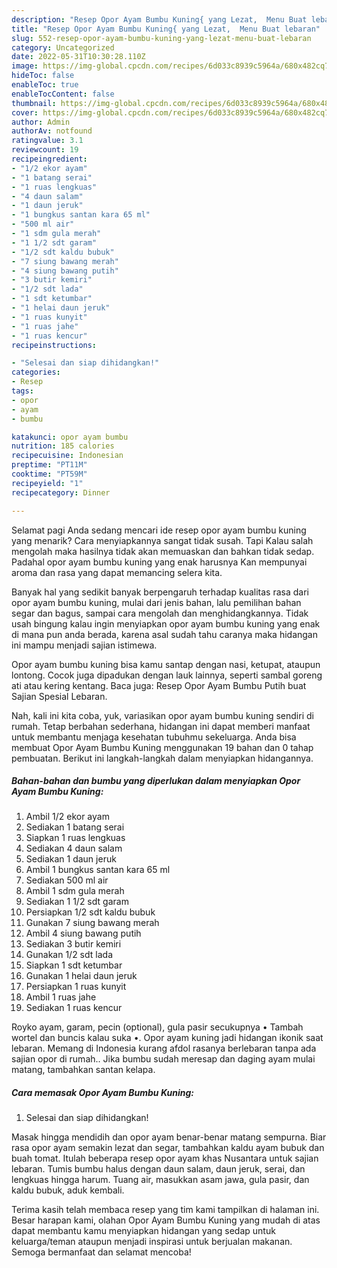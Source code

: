 ```yaml
---
description: "Resep Opor Ayam Bumbu Kuning{ yang Lezat,  Menu Buat lebaran"
title: "Resep Opor Ayam Bumbu Kuning{ yang Lezat,  Menu Buat lebaran"
slug: 552-resep-opor-ayam-bumbu-kuning-yang-lezat-menu-buat-lebaran
category: Uncategorized
date: 2022-05-31T10:30:28.110Z
image: https://img-global.cpcdn.com/recipes/6d033c8939c5964a/680x482cq70/opor-ayam-bumbu-kuning-foto-resep-utama.jpg
hideToc: false
enableToc: true
enableTocContent: false
thumbnail: https://img-global.cpcdn.com/recipes/6d033c8939c5964a/680x482cq70/opor-ayam-bumbu-kuning-foto-resep-utama.jpg
cover: https://img-global.cpcdn.com/recipes/6d033c8939c5964a/680x482cq70/opor-ayam-bumbu-kuning-foto-resep-utama.jpg
author: Admin
authorAv: notfound
ratingvalue: 3.1
reviewcount: 19
recipeingredient:
- "1/2 ekor ayam"
- "1 batang serai"
- "1 ruas lengkuas"
- "4 daun salam"
- "1 daun jeruk"
- "1 bungkus santan kara 65 ml"
- "500 ml air"
- "1 sdm gula merah"
- "1 1/2 sdt garam"
- "1/2 sdt kaldu bubuk"
- "7 siung bawang merah"
- "4 siung bawang putih"
- "3 butir kemiri"
- "1/2 sdt lada"
- "1 sdt ketumbar"
- "1 helai daun jeruk"
- "1 ruas kunyit"
- "1 ruas jahe"
- "1 ruas kencur"
recipeinstructions:

- "Selesai dan siap dihidangkan!"
categories:
- Resep
tags:
- opor
- ayam
- bumbu

katakunci: opor ayam bumbu 
nutrition: 185 calories
recipecuisine: Indonesian
preptime: "PT11M"
cooktime: "PT59M"
recipeyield: "1"
recipecategory: Dinner

---
```



Selamat pagi Anda sedang mencari ide resep opor ayam bumbu kuning yang menarik? Cara menyiapkannya sangat tidak susah. Tapi Kalau salah mengolah maka hasilnya tidak akan memuaskan dan bahkan tidak sedap. Padahal opor ayam bumbu kuning yang enak harusnya Kan mempunyai aroma dan rasa yang dapat memancing selera kita.


Banyak hal yang sedikit banyak berpengaruh terhadap kualitas rasa dari opor ayam bumbu kuning, mulai dari jenis bahan, lalu pemilihan bahan segar dan bagus, sampai cara mengolah dan menghidangkannya. Tidak usah bingung kalau ingin menyiapkan opor ayam bumbu kuning yang enak di mana pun anda berada, karena asal sudah tahu caranya maka hidangan ini mampu menjadi sajian istimewa.

Opor ayam bumbu kuning bisa kamu santap dengan nasi, ketupat, ataupun lontong. Cocok juga dipadukan dengan lauk lainnya, seperti sambal goreng ati atau kering kentang. Baca juga: Resep Opor Ayam Bumbu Putih buat Sajian Spesial Lebaran.


Nah, kali ini kita coba, yuk, variasikan opor ayam bumbu kuning sendiri di rumah. Tetap berbahan sederhana, hidangan ini dapat memberi manfaat untuk membantu menjaga kesehatan tubuhmu sekeluarga. Anda bisa membuat Opor Ayam Bumbu Kuning menggunakan 19 bahan dan 0 tahap pembuatan. Berikut ini langkah-langkah dalam menyiapkan hidangannya.

<!--inarticleads1-->

##### Bahan-bahan dan bumbu yang diperlukan dalam menyiapkan Opor Ayam Bumbu Kuning:

1. Ambil 1/2 ekor ayam
1. Sediakan 1 batang serai
1. Siapkan 1 ruas lengkuas
1. Sediakan 4 daun salam
1. Sediakan 1 daun jeruk
1. Ambil 1 bungkus santan kara 65 ml
1. Sediakan 500 ml air
1. Ambil 1 sdm gula merah
1. Sediakan 1 1/2 sdt garam
1. Persiapkan 1/2 sdt kaldu bubuk
1. Gunakan 7 siung bawang merah
1. Ambil 4 siung bawang putih
1. Sediakan 3 butir kemiri
1. Gunakan 1/2 sdt lada
1. Siapkan 1 sdt ketumbar
1. Gunakan 1 helai daun jeruk
1. Persiapkan 1 ruas kunyit
1. Ambil 1 ruas jahe
1. Sediakan 1 ruas kencur


Royko ayam, garam, pecin (optional), gula pasir secukupnya • Tambah wortel dan buncis kalau suka •. Opor ayam kuning jadi hidangan ikonik saat lebaran. Memang di Indonesia kurang afdol rasanya berlebaran tanpa ada sajian opor di rumah.. Jika bumbu sudah meresap dan daging ayam mulai matang, tambahkan santan kelapa. 

<!--inarticleads2-->

##### Cara memasak Opor Ayam Bumbu Kuning:


1. Selesai dan siap dihidangkan!

Masak hingga mendidih dan opor ayam benar-benar matang sempurna. Biar rasa opor ayam semakin lezat dan segar, tambahkan kaldu ayam bubuk dan buah tomat. Itulah beberapa resep opor ayam khas Nusantara untuk sajian lebaran. Tumis bumbu halus dengan daun salam, daun jeruk, serai, dan lengkuas hingga harum. Tuang air, masukkan asam jawa, gula pasir, dan kaldu bubuk, aduk kembali. 

Terima kasih telah membaca resep yang tim kami tampilkan di halaman ini. Besar harapan kami, olahan Opor Ayam Bumbu Kuning yang mudah di atas dapat membantu kamu menyiapkan hidangan yang sedap untuk keluarga/teman ataupun menjadi inspirasi untuk berjualan makanan. Semoga bermanfaat dan selamat mencoba!
